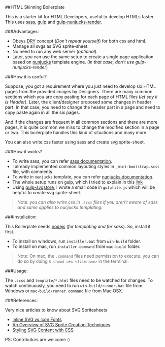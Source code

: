 

##HTML Skinning Boilerplate

This is a starter kit for HTML Developers, useful to develop HTMLs faster. This uses [sass](http://sass-lang.com/), [gulp](http://gulpjs.com/) and [gulp-nunjucks-render](https://github.com/carlosl/gulp-nunjucks-render).

###Advantages:

- Obeys [DRY](https://en.wikipedia.org/wiki/Don%27t_repeat_yourself) concept (_Don't repeat yourself_) for both css and html.
- Manage all svgs as SVG sprite-sheet.
- No need to run any web server (_optional_).
- Later, you can use the same setup to create a single page application based on [nunjucks](https://mozilla.github.io/nunjucks/) template engine. (_in that case, don't use gulp-nunjucks-render_)

###How it is useful?

Suppose, you got a requirement where you just need to develop six HTML pages from the provided images by Designers. There are many common sections which you are copy pasting for each page of HTML files (_let say it is Header_). Later, the client/designer proposed some changes in header part. In that case, you need to change the header part in a page and need to copy paste again in all the six pages. 

And if the changes are frequent in all common sections and there are more pages, it is quite common we miss to change the modified section in a page or two. This boilerplate handles this kind of situations and many more. 

You can also write css faster using sass and create svg sprite-sheet.

###How it works?

- To write sass, you can refer [sass documentation](http://sass-lang.com/documentation/file.SASS_REFERENCE.html).
- I already implemented common layouting styles in `_mini-bootstrap.scss` file, with comments.
- To write in `nunjucks` template, you can refer [nunjucks documentation](https://mozilla.github.io/nunjucks/).
- The whole setup runs on gulp, which I tried to explain in this [link](http://stackoverflow.com/a/32228623/1577396)
- Using [gulp-svgstore](https://github.com/w0rm/gulp-svgstore), I wrote a small code in `gulpfile.js` which will be helpful to create svg sprite-sheet.

> Note: _you can also write css in `.scss` files if you aren't aware of sass and same applies to nunjucks templating._

###Installation:

This Boilerplate needs [nodejs](https://nodejs.org/download/) (_for templating and for sass_). So, install it first.
- To install on windows, run `installer.bat` from `win-build` folder.
- To install on mac, run `installer.command` from `mac-build` folder.
>Note: On mac, the `.command` files need permission to execute. you can do so by doing `$ chmod u+x <filename>` in the terminal.

###Usage:

The `.scss` and `template/*.html` files need to be watched for changes. To watch continuously, you need to run `win-build/runner.bat` file from Windows or `mac-build/runner.command` file from Mac OSX.

###References:

Very nice articles to know about SVG Spritesheets

- [Inline SVG vs Icon Fonts](https://css-tricks.com/icon-fonts-vs-svg/)
- [An Overview of SVG Sprite Creation Techniques](https://24ways.org/2014/an-overview-of-svg-sprite-creation-techniques/)
- [Styling SVG <use> Content with CSS](http://tympanus.net/codrops/2015/07/16/styling-svg-use-content-css/)

PS: Contributors are welcome :)
